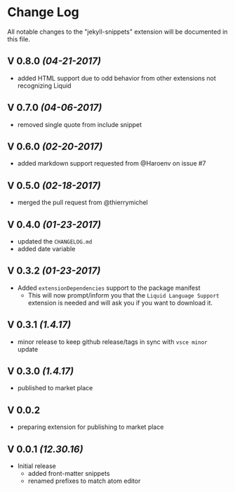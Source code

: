 # Change Log
All notable changes to the "jekyll-snippets" extension will be documented in this file.

## V 0.8.0 _(04-21-2017)_
* added HTML support due to odd behavior from other extensions not recognizing Liquid

## V 0.7.0 _(04-06-2017)_
* removed single quote from include snippet

## V 0.6.0 _(02-20-2017)_
* added markdown support requested from @Haroenv on issue #7

## V 0.5.0 _(02-18-2017)_
* merged the pull request from @thierrymichel

## V 0.4.0 _(01-23-2017)_
* updated the `CHANGELOG.md`
* added date variable

## V 0.3.2 _(01-23-2017)_
* Added `extensionDependencies` support to the package manifest
  * This will now prompt/inform you that the `Liquid Language Support` extension is needed and will ask you if you want to download it. 

## V 0.3.1 _(1.4.17)_
* minor release to keep github release/tags in sync with `vsce minor` update

## V 0.3.0 _(1.4.17)_
* published to market place

## V 0.0.2
* preparing extension for publishing to market place

## V 0.0.1 _(12.30.16)_
* Initial release
  * added front-matter snippets
  * renamed prefixes to match atom editor
